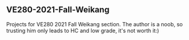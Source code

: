 ## VE280-2021-Fall-Weikang

Projects for VE280 2021 Fall Weikang section. The author is a noob, so trusting him only leads to HC and low grade, it's not worth it:)